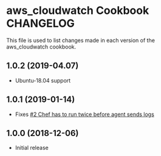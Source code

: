 # aws_cloudwatch Cookbook CHANGELOG

This file is used to list changes made in each version of the aws_cloudwatch cookbook.

## 1.0.2 (2019-04.07)
- Ubuntu-18.04 support

## 1.0.1 (2019-01-14)
- Fixes [#2 Chef has to run twice before agent sends logs](https://github.com/gp42/aws_cloudwatch/issues/2)

## 1.0.0 (2018-12-06)
- Initial release
